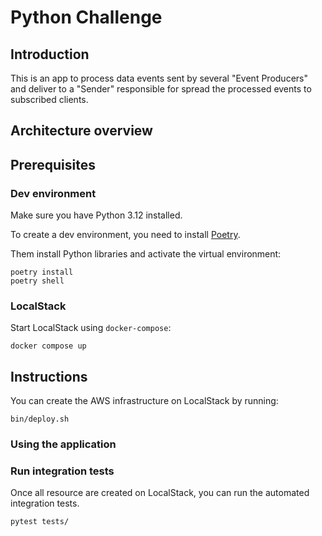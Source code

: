 # Python Challenge

## Introduction
This is an app to process data events sent by several "Event Producers" and deliver to a "Sender" responsible for spread the processed events to subscribed clients.

## Architecture overview

## Prerequisites

### Dev environment
Make sure you have Python 3.12 installed.

To create a dev environment, you need to install [Poetry](https://python-poetry.org/docs/#installation).

Them install Python libraries and activate the virtual environment:
```shell
poetry install
poetry shell
```

### LocalStack
Start LocalStack using `docker-compose`:
```shell
docker compose up
```

## Instructions
You can create the AWS infrastructure on LocalStack by running:
```shell
bin/deploy.sh
```

### Using the application

### Run integration tests
Once all resource are created on LocalStack, you can run the automated integration tests.
```shell
pytest tests/
```
